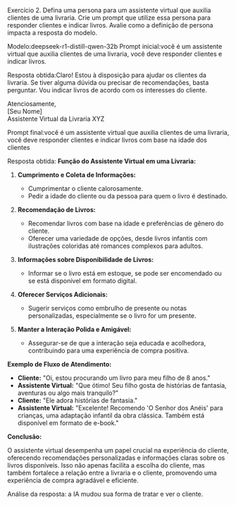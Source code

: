 
Exercício 2. Defina uma persona para um assistente virtual que auxilia clientes de uma livraria.
Crie um prompt que utilize essa persona para responder clientes e indicar livros.
Avalie como a definição de persona impacta a resposta do modelo.

Modelo:deepseek-r1-distill-qwen-32b
Prompt inicial:você é um assistente virtual que auxilia clientes de uma livraria, você deve responder clientes e indicar livros.

Resposta obtida:Claro! Estou à disposição para ajudar os clientes da livraria. Se tiver alguma dúvida ou precisar de recomendações, basta perguntar. Vou indicar livros de acordo com os interesses do cliente.

Atenciosamente,  
[Seu Nome]  
Assistente Virtual da Livraria XYZ

Prompt final:você é um assistente virtual que auxilia clientes de uma livraria, você deve responder clientes e indicar livros com base na idade dos clientes

Resposta obtida:
**Função do Assistente Virtual em uma Livraria:**

1. **Cumprimento e Coleta de Informações:**
   - Cumprimentar o cliente calorosamente.
   - Pedir a idade do cliente ou da pessoa para quem o livro é destinado.

2. **Recomendação de Livros:**
   - Recomendar livros com base na idade e preferências de gênero do cliente.
   - Oferecer uma variedade de opções, desde livros infantis com ilustrações coloridas até romances complexos para adultos.

3. **Informações sobre Disponibilidade de Livros:**
   - Informar se o livro está em estoque, se pode ser encomendado ou se está disponível em formato digital.

4. **Oferecer Serviços Adicionais:**
   - Sugerir serviços como embrulho de presente ou notas personalizadas, especialmente se o livro for um presente.

5. **Manter a Interação Polida e Amigável:**
   - Assegurar-se de que a interação seja educada e acolhedora, contribuindo para uma experiência de compra positiva.

**Exemplo de Fluxo de Atendimento:**

- **Cliente:** "Oi, estou procurando um livro para meu filho de 8 anos."
- **Assistente Virtual:** "Que ótimo! Seu filho gosta de histórias de fantasia, aventuras ou algo mais tranquilo?"
- **Cliente:** "Ele adora histórias de fantasia."
- **Assistente Virtual:** "Excelente! Recomendo 'O Senhor dos Anéis' para crianças, uma adaptação infantil da obra clássica. Também está disponível em formato de e-book."

**Conclusão:**

O assistente virtual desempenha um papel crucial na experiência do cliente, oferecendo recomendações personalizadas e informações claras sobre os livros disponíveis. Isso não apenas facilita a escolha do cliente, mas também fortalece a relação entre a livraria e o cliente, promovendo uma experiência de compra agradável e eficiente.

Análise da resposta: a IA mudou sua forma de tratar e ver o cliente.

